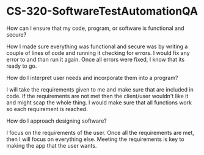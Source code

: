 # CS-320-SoftwareTestAutomationQA

How can I ensure that my code, program, or software is functional and secure?

How I made sure everything was functional and secure was by writing a couple of lines of code and running it checking for errors. I would fix any error to and than run it again. Once all errors were fixed, I know that its ready to go.

How do I interpret user needs and incorporate them into a program?

I will take the requirements given to me and make sure that are included in code. If the requirements are not met then the client/user wouldn't like it and might scap the whole thing. I would make sure that all functions work so each requirement is reached. 

How do I approach designing software?

I focus on the requirements of the user. Once all the requirements are met, then I will focus on everything else. Meeting the requirements is key to making the app that the user wants. 
